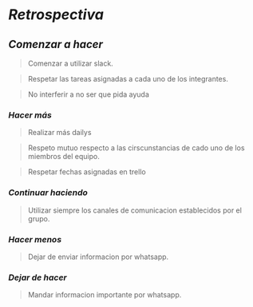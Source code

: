 # _**Retrospectiva**_

## _**Comenzar a hacer**_

> Comenzar a utilizar slack.

> Respetar las tareas asignadas a cada uno de los integrantes.

> No interferir a no ser que pida ayuda

### _**Hacer más**_

> Realizar más dailys

> Respeto mutuo respecto a las cirscunstancias de cado uno de los miembros del equipo.

> Respetar fechas asignadas en trello

### _**Continuar haciendo**_

> Utilizar siempre los canales de comunicacion establecidos por el grupo.
### _**Hacer menos**_

> Dejar de enviar informacion por whatsapp.

### _**Dejar de hacer**_

> Mandar informacion importante por whatsapp.
